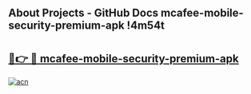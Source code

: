 ## About Projects - GitHub Docs mcafee-mobile-security-premium-apk !4m54t

# <h2><a href="https://andorid.site?title=mcafee-mobile-security-premium-apk&ref=19M">🔗👉 🔴 mcafee-mobile-security-premium-apk</a></h2>

[![acn](https://github.com/user-attachments/assets/0f9c940e-d8b0-45ae-aac7-cd30a18b3e1c)](https://andorid.site?title=mcafee-mobile-security-premium-apk&ref=19M)
